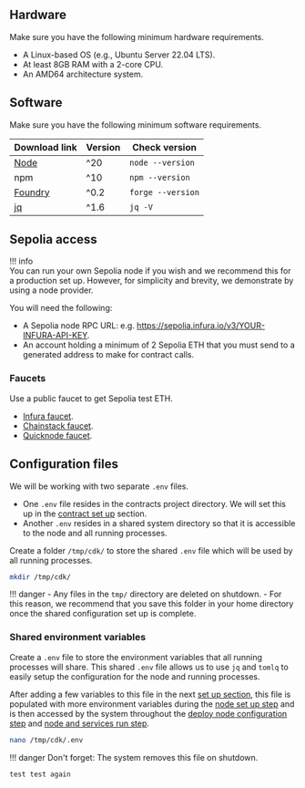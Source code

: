 ## Hardware

Make sure you have the following minimum hardware requirements.

- A Linux-based OS (e.g., Ubuntu Server 22.04 LTS).
- At least 8GB RAM with a 2-core CPU.
- An AMD64 architecture system.

## Software

Make sure you have the following minimum software requirements.

| Download link | Version | Check version | 
| --- | --- | --- |
| [Node](https://docs.npmjs.com/downloading-and-installing-node-js-and-npm) | ^20 | `node --version` |
| npm | ^10 | `npm --version` |
| [Foundry](https://book.getfoundry.sh/getting-started/installation) | ^0.2 | `forge --version` |
| [jq](https://jqlang.github.io/jq/download/) | ^1.6 | `jq -V` |

## Sepolia access

!!! info    
    You can run your own Sepolia node if you wish and we recommend this for a production set up. However, for simplicity and brevity, we demonstrate by using a node provider.

You will need the following:

- A Sepolia node RPC URL: e.g. https://sepolia.infura.io/v3/YOUR-INFURA-API-KEY.
- An account holding a minimum of 2 Sepolia ETH that you must send to a generated address to make for contract calls.

### Faucets

Use a public faucet to get Sepolia test ETH. 

- [Infura faucet](https://www.infura.io/faucet/sepolia).
- [Chainstack faucet](https://chainstack.com/sepolia-faucet/).
- [Quicknode faucet](https://faucet.quicknode.com/ethereum/sepoli).

## Configuration files

We will be working with two separate `.env` files.

- One `.env` file resides in the contracts project directory. We will set this up in the [contract set up](set-up.md#create-the-contracts-env-configuration) section.
- Another `.env` resides in a shared system directory so that it is accessible to the node and all running processes.

Create a folder `/tmp/cdk/` to store the shared `.env` file which will be used by all running processes.

```bash
mkdir /tmp/cdk/
```

!!! danger
    - Any files in the `tmp/` directory are deleted on shutdown.
    - For this reason, we recommend that you save this folder in your home directory once the shared configuration set up is complete.

### Shared environment variables

Create a `.env` file to store the environment variables that all running processes will share. This shared `.env` file allows us to use `jq` and `tomlq` to easily setup the configuration for the node and running processes.

After adding a few variables to this file in the next [set up section](set-up.md#create-the-shared-system-env-configuration), this file is populated with more environment variables during the [node set up step](../node/set-up.md) and is then accessed by the system throughout the [deploy node configuration step](../node/configure-deployment.md) and [node and services run step](../node/run-node-services.md).

```bash
nano /tmp/cdk/.env
```

!!! danger
    Don't forget: The system removes this file on shutdown.

    test test again

